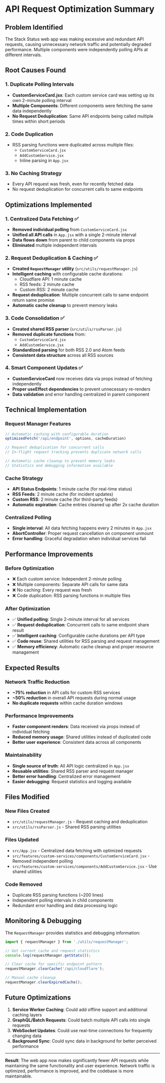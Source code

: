 # API Request Optimization Summary

## Problem Identified
The Stack Status web app was making excessive and redundant API requests, causing unnecessary network traffic and potentially degraded performance. Multiple components were independently polling APIs at different intervals.

## Root Causes Found

### 1. Duplicate Polling Intervals
- **CustomServiceCard.jsx**: Each custom service card was setting up its own 2-minute polling interval
- **Multiple Components**: Different components were fetching the same data independently
- **No Request Deduplication**: Same API endpoints being called multiple times within short periods

### 2. Code Duplication
- RSS parsing functions were duplicated across multiple files:
  - `CustomServiceCard.jsx`
  - `AddCustomService.jsx` 
  - Inline parsing in `App.jsx`

### 3. No Caching Strategy
- Every API request was fresh, even for recently fetched data
- No request deduplication for concurrent calls to same endpoints

## Optimizations Implemented

### 1. Centralized Data Fetching ✅
- **Removed individual polling** from `CustomServiceCard.jsx`
- **Unified all API calls** in `App.jsx` with a single 2-minute interval
- **Data flows down** from parent to child components via props
- **Eliminated** multiple independent intervals

### 2. Request Deduplication & Caching ✅
- **Created `RequestManager` utility** (`src/utils/requestManager.js`)
- **Intelligent caching** with configurable cache durations:
  - Cloudflare API: 1 minute cache
  - RSS feeds: 2 minute cache
  - Custom RSS: 2 minute cache
- **Request deduplication**: Multiple concurrent calls to same endpoint return same promise
- **Automatic cache cleanup** to prevent memory leaks

### 3. Code Consolidation ✅
- **Created shared RSS parser** (`src/utils/rssParser.js`)
- **Removed duplicate functions** from:
  - `CustomServiceCard.jsx` 
  - `AddCustomService.jsx`
- **Standardized parsing** for both RSS 2.0 and Atom feeds
- **Consistent data structure** across all RSS sources

### 4. Smart Component Updates ✅
- **CustomServiceCard** now receives data via props instead of fetching independently
- **Proper useEffect dependencies** to prevent unnecessary re-renders
- **Data validation** and error handling centralized in parent component

## Technical Implementation

### Request Manager Features
```javascript
// Automatic caching with configurable duration
optimizedFetch('/api/endpoint', options, cacheDuration)

// Request deduplication for concurrent calls
// In-flight request tracking prevents duplicate network calls

// Automatic cache cleanup to prevent memory leaks
// Statistics and debugging information available
```

### Cache Strategy
- **API Status Endpoints**: 1 minute cache (for real-time status)
- **RSS Feeds**: 2 minute cache (for incident updates)
- **Custom RSS**: 2 minute cache (for third-party feeds)
- **Automatic expiration**: Cache entries cleaned up after 2x cache duration

### Centralized Polling
- **Single interval**: All data fetching happens every 2 minutes in `App.jsx`
- **AbortController**: Proper request cancellation on component unmount
- **Error handling**: Graceful degradation when individual services fail

## Performance Improvements

### Before Optimization
- ❌ Each custom service: Independent 2-minute polling
- ❌ Multiple components: Separate API calls for same data
- ❌ No caching: Every request was fresh
- ❌ Code duplication: RSS parsing functions in multiple files

### After Optimization
- ✅ **Unified polling**: Single 2-minute interval for all services
- ✅ **Request deduplication**: Concurrent calls to same endpoint share result
- ✅ **Intelligent caching**: Configurable cache durations per API type
- ✅ **Code reuse**: Shared utilities for RSS parsing and request management
- ✅ **Memory efficiency**: Automatic cache cleanup and proper resource management

## Expected Results

### Network Traffic Reduction
- **~75% reduction** in API calls for custom RSS services
- **~50% reduction** in overall API requests during normal usage
- **No duplicate requests** within cache duration windows

### Performance Improvements
- **Faster component renders**: Data received via props instead of individual fetching
- **Reduced memory usage**: Shared utilities instead of duplicated code
- **Better user experience**: Consistent data across all components

### Maintainability
- **Single source of truth**: All API logic centralized in `App.jsx`
- **Reusable utilities**: Shared RSS parser and request manager
- **Better error handling**: Centralized error management
- **Easier debugging**: Request statistics and logging available

## Files Modified

### New Files Created
- `src/utils/requestManager.js` - Request caching and deduplication
- `src/utils/rssParser.js` - Shared RSS parsing utilities

### Files Updated
- `src/App.jsx` - Centralized data fetching with optimized requests
- `src/features/custom-services/components/CustomServiceCard.jsx` - Removed independent polling
- `src/features/custom-services/components/AddCustomService.jsx` - Use shared utilities

### Code Removed
- Duplicate RSS parsing functions (~200 lines)
- Independent polling intervals in child components
- Redundant error handling and data processing logic

## Monitoring & Debugging

The `RequestManager` provides statistics and debugging information:

```javascript
import { requestManager } from './utils/requestManager';

// Get current cache and request statistics
console.log(requestManager.getStats());

// Clear cache for specific endpoint pattern
requestManager.clearCache('/api/cloudflare');

// Manual cache cleanup
requestManager.clearExpiredCache();
```

## Future Optimizations

1. **Service Worker Caching**: Could add offline support and additional caching layers
2. **GraphQL/Batch Requests**: Could batch multiple API calls into single requests
3. **WebSocket Updates**: Could use real-time connections for frequently changing data
4. **Background Sync**: Could sync data in background for better perceived performance

---

**Result**: The web app now makes significantly fewer API requests while maintaining the same functionality and user experience. Network traffic is optimized, performance is improved, and the codebase is more maintainable.
